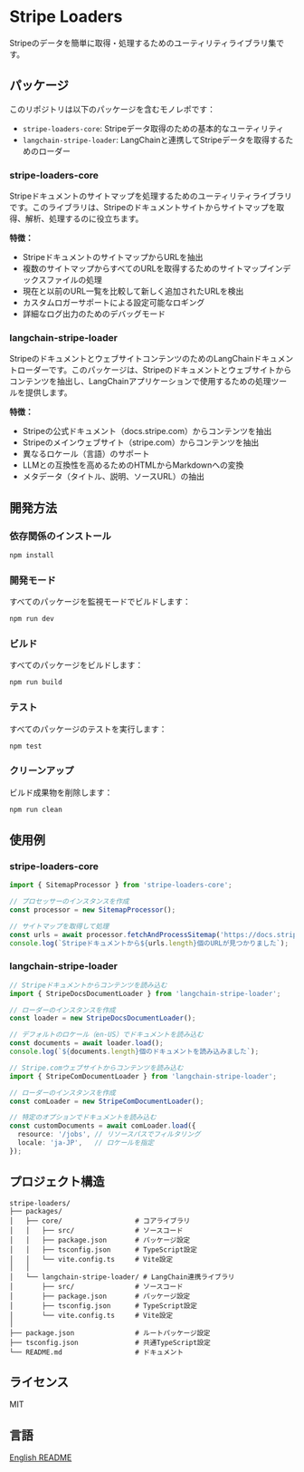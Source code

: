 # Stripe Loaders

Stripeのデータを簡単に取得・処理するためのユーティリティライブラリ集です。

## パッケージ

このリポジトリは以下のパッケージを含むモノレポです：

- `stripe-loaders-core`: Stripeデータ取得のための基本的なユーティリティ
- `langchain-stripe-loader`: LangChainと連携してStripeデータを取得するためのローダー

### stripe-loaders-core

Stripeドキュメントのサイトマップを処理するためのユーティリティライブラリです。このライブラリは、Stripeのドキュメントサイトからサイトマップを取得、解析、処理するのに役立ちます。

**特徴：**
- StripeドキュメントのサイトマップからURLを抽出
- 複数のサイトマップからすべてのURLを取得するためのサイトマップインデックスファイルの処理
- 現在と以前のURL一覧を比較して新しく追加されたURLを検出
- カスタムロガーサポートによる設定可能なロギング
- 詳細なログ出力のためのデバッグモード

### langchain-stripe-loader

StripeのドキュメントとウェブサイトコンテンツのためのLangChainドキュメントローダーです。このパッケージは、Stripeのドキュメントとウェブサイトからコンテンツを抽出し、LangChainアプリケーションで使用するための処理ツールを提供します。

**特徴：**
- Stripeの公式ドキュメント（docs.stripe.com）からコンテンツを抽出
- Stripeのメインウェブサイト（stripe.com）からコンテンツを抽出
- 異なるロケール（言語）のサポート
- LLMとの互換性を高めるためのHTMLからMarkdownへの変換
- メタデータ（タイトル、説明、ソースURL）の抽出

## 開発方法

### 依存関係のインストール

```bash
npm install
```

### 開発モード

すべてのパッケージを監視モードでビルドします：

```bash
npm run dev
```

### ビルド

すべてのパッケージをビルドします：

```bash
npm run build
```

### テスト

すべてのパッケージのテストを実行します：

```bash
npm test
```

### クリーンアップ

ビルド成果物を削除します：

```bash
npm run clean
```

## 使用例

### stripe-loaders-core

```typescript
import { SitemapProcessor } from 'stripe-loaders-core';

// プロセッサーのインスタンスを作成
const processor = new SitemapProcessor();

// サイトマップを取得して処理
const urls = await processor.fetchAndProcessSitemap('https://docs.stripe.com/sitemap.xml');
console.log(`Stripeドキュメントから${urls.length}個のURLが見つかりました`);
```

### langchain-stripe-loader

```typescript
// Stripeドキュメントからコンテンツを読み込む
import { StripeDocsDocumentLoader } from 'langchain-stripe-loader';

// ローダーのインスタンスを作成
const loader = new StripeDocsDocumentLoader();

// デフォルトのロケール（en-US）でドキュメントを読み込む
const documents = await loader.load();
console.log(`${documents.length}個のドキュメントを読み込みました`);

// Stripe.comウェブサイトからコンテンツを読み込む
import { StripeComDocumentLoader } from 'langchain-stripe-loader';

// ローダーのインスタンスを作成
const comLoader = new StripeComDocumentLoader();

// 特定のオプションでドキュメントを読み込む
const customDocuments = await comLoader.load({
  resource: '/jobs', // リソースパスでフィルタリング
  locale: 'ja-JP',   // ロケールを指定
});
```

## プロジェクト構造

```
stripe-loaders/
├── packages/
│   ├── core/                  # コアライブラリ
│   │   ├── src/               # ソースコード
│   │   ├── package.json       # パッケージ設定
│   │   ├── tsconfig.json      # TypeScript設定
│   │   └── vite.config.ts     # Vite設定
│   │
│   └── langchain-stripe-loader/ # LangChain連携ライブラリ
│       ├── src/               # ソースコード
│       ├── package.json       # パッケージ設定
│       ├── tsconfig.json      # TypeScript設定
│       └── vite.config.ts     # Vite設定
│
├── package.json               # ルートパッケージ設定
├── tsconfig.json              # 共通TypeScript設定
└── README.md                  # ドキュメント
```

## ライセンス

MIT

## 言語

[English README](./README.md)
